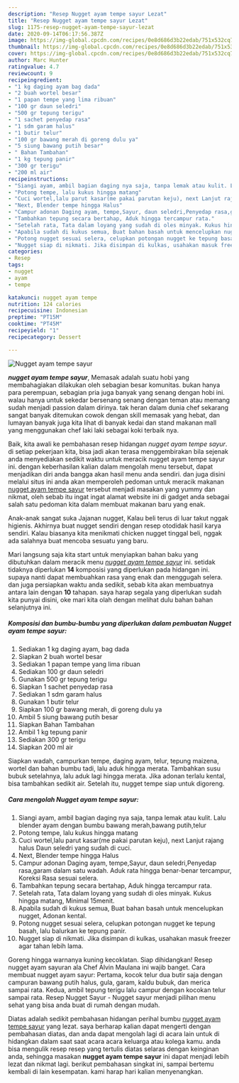 ```yaml
---
description: "Resep Nugget ayam tempe sayur Lezat"
title: "Resep Nugget ayam tempe sayur Lezat"
slug: 1175-resep-nugget-ayam-tempe-sayur-lezat
date: 2020-09-14T06:17:56.387Z
image: https://img-global.cpcdn.com/recipes/0e8d686d3b22edab/751x532cq70/nugget-ayam-tempe-sayur-foto-resep-utama.jpg
thumbnail: https://img-global.cpcdn.com/recipes/0e8d686d3b22edab/751x532cq70/nugget-ayam-tempe-sayur-foto-resep-utama.jpg
cover: https://img-global.cpcdn.com/recipes/0e8d686d3b22edab/751x532cq70/nugget-ayam-tempe-sayur-foto-resep-utama.jpg
author: Marc Hunter
ratingvalue: 4.7
reviewcount: 9
recipeingredient:
- "1 kg daging ayam bag dada"
- "2 buah wortel besar"
- "1 papan tempe yang lima ribuan"
- "100 gr daun seledri"
- "500 gr tepung terigu"
- "1 sachet penyedap rasa"
- "1 sdm garam halus"
- "1 butir telur"
- "100 gr bawang merah di goreng dulu ya"
- "5 siung bawang putih besar"
- " Bahan Tambahan"
- "1 kg tepung panir"
- "300 gr terigu"
- "200 ml air"
recipeinstructions:
- "Siangi ayam, ambil bagian daging nya saja, tanpa lemak atau kulit. Lalu blender ayam dengan bumbu bawang merah,bawang putih,telur"
- "Potong tempe, lalu kukus hingga matang"
- "Cuci wortel,lalu parut kasar(me pakai parutan keju), next Lanjut rajang halus Daun seledri yang sudah di cuci."
- "Next, Blender tempe hingga Halus"
- "Campur adonan Daging ayam, tempe,Sayur, daun seledri,Penyedap rasa,garam dalam satu wadah. Aduk rata hingga benar-benar tercampur, Koreksi Rasa sesuai selera."
- "Tambahkan tepung secara bertahap, Aduk hingga tercampur rata."
- "Setelah rata, Tata dalam loyang yang sudah di oles minyak. Kukus hingga matang, Minimal 15menit."
- "Apabila sudah di kukus semua, Buat bahan basah untuk mencelupkan nugget, Adonan kental."
- "Potong nugget sesuai selera, celupkan potongan nugget ke tepung basah, lalu balurkan ke tepung panir."
- "Nugget siap di nikmati. Jika disimpan di kulkas, usahakan masuk freezer agar tahan lebih lama."
categories:
- Resep
tags:
- nugget
- ayam
- tempe

katakunci: nugget ayam tempe 
nutrition: 124 calories
recipecuisine: Indonesian
preptime: "PT15M"
cooktime: "PT45M"
recipeyield: "1"
recipecategory: Dessert

---
```



![Nugget ayam tempe sayur](https://img-global.cpcdn.com/recipes/0e8d686d3b22edab/751x532cq70/nugget-ayam-tempe-sayur-foto-resep-utama.jpg)

<b><i>nugget ayam tempe sayur</i></b>, Memasak adalah suatu hobi yang membahagiakan dilakukan oleh sebagian besar komunitas. bukan hanya para perempuan, sebagian pria juga banyak yang senang dengan hobi ini. walau hanya untuk sekedar bersenang senang dengan teman atau memang sudah menjadi passion dalam dirinya. tak heran dalam dunia chef sekarang sangat banyak ditemukan cowok dengan skill memasak yang hebat, dan lumayan banyak juga kita lihat di banyak kedai dan stand makanan mall yang menggunakan chef laki laki sebagai koki terbaik nya.

Baik, kita awali ke pembahasan resep hidangan <i>nugget ayam tempe sayur</i>. di setiap pekerjaan kita, bisa jadi akan terasa menggembirakan bila sejenak anda menyediakan sedikit waktu untuk meracik nugget ayam tempe sayur ini. dengan keberhasilan kalian dalam mengolah menu tersebut, dapat menjadikan diri anda bangga akan hasil menu anda sendiri. dan juga disini melalui situs ini anda akan memperoleh pedoman untuk meracik makanan <u>nugget ayam tempe sayur</u> tersebut menjadi masakan yang yummy dan nikmat, oleh sebab itu ingat ingat alamat website ini di gadget anda sebagai salah satu pedoman kita dalam membuat makanan baru yang enak.

Anak-anak sangat suka Jajanan nugget, Kalau beli terus di luar takut nggak higienis. Akhirnya buat nugget sendiri dengan resep otodidak hasil karya sendiri. Kalau biasanya kita menikmati chicken nugget tinggal beli, nggak ada salahnya buat mencoba sesuatu yang baru.


Mari langsung saja kita start untuk menyiapkan bahan baku yang dibutuhkan dalam meracik menu <u><i>nugget ayam tempe sayur</i></u> ini. setidak tidaknya diperlukan <b>14</b> komposisi yang diperlukan pada hidangan ini. supaya nanti dapat membuahkan rasa yang enak dan menggugah selera. dan juga persiapkan waktu anda sedikit, sebab kita akan membuatnya antara lain dengan <b>10</b> tahapan. saya harap segala yang diperlukan sudah kita punyai disini, oke mari kita olah dengan melihat dulu bahan bahan selanjutnya ini.

<!--inarticleads1-->

##### Komposisi dan bumbu-bumbu yang diperlukan dalam pembuatan Nugget ayam tempe sayur:

1. Sediakan 1 kg daging ayam, bag dada
1. Siapkan 2 buah wortel besar
1. Sediakan 1 papan tempe yang lima ribuan
1. Sediakan 100 gr daun seledri
1. Gunakan 500 gr tepung terigu
1. Siapkan 1 sachet penyedap rasa
1. Sediakan 1 sdm garam halus
1. Gunakan 1 butir telur
1. Siapkan 100 gr bawang merah, di goreng dulu ya
1. Ambil 5 siung bawang putih besar
1. Siapkan  Bahan Tambahan
1. Ambil 1 kg tepung panir
1. Sediakan 300 gr terigu
1. Siapkan 200 ml air


Siapkan wadah, campurkan tempe, daging ayam, telur, tepung maizena, wortel dan bahan bumbu tadi, lalu aduk hingga merata. Tambahkan susu bubuk setelahnya, lalu aduk lagi hingga merata. Jika adonan terlalu kental, bisa tambahkan sedikit air. Setelah itu, nugget tempe siap untuk digoreng. 

<!--inarticleads2-->

##### Cara mengolah Nugget ayam tempe sayur:

1. Siangi ayam, ambil bagian daging nya saja, tanpa lemak atau kulit. Lalu blender ayam dengan bumbu bawang merah,bawang putih,telur
1. Potong tempe, lalu kukus hingga matang
1. Cuci wortel,lalu parut kasar(me pakai parutan keju), next Lanjut rajang halus Daun seledri yang sudah di cuci.
1. Next, Blender tempe hingga Halus
1. Campur adonan Daging ayam, tempe,Sayur, daun seledri,Penyedap rasa,garam dalam satu wadah. Aduk rata hingga benar-benar tercampur, Koreksi Rasa sesuai selera.
1. Tambahkan tepung secara bertahap, Aduk hingga tercampur rata.
1. Setelah rata, Tata dalam loyang yang sudah di oles minyak. Kukus hingga matang, Minimal 15menit.
1. Apabila sudah di kukus semua, Buat bahan basah untuk mencelupkan nugget, Adonan kental.
1. Potong nugget sesuai selera, celupkan potongan nugget ke tepung basah, lalu balurkan ke tepung panir.
1. Nugget siap di nikmati. Jika disimpan di kulkas, usahakan masuk freezer agar tahan lebih lama.


Goreng hingga warnanya kuning kecoklatan.⁣ Siap dihidangkan! Resep nugget ayam sayuran ala Chef Alvin Maulana ini wajib banget. Cara membuat nugget ayam sayur: Pertama, kocok telur dua butir saja dengan campuran bawang putih halus, gula, garam, kaldu bubuk, dan merica sampai rata. Kedua, ambil tepung terigu lalu campur dengan kocokan telur sampai rata. Resep Nugget Sayur - Nugget sayur menjadi pilihan menu sehat yang bisa anda buat di rumah dengan mudah. 

Diatas adalah sedikit pembahasan hidangan perihal bumbu <u>nugget ayam tempe sayur</u> yang lezat. saya berharap kalian dapat mengerti dengan pembahasan diatas, dan anda dapat mengolah lagi di acara lain untuk di hidangkan dalam saat saat acara acara keluarga atau kolega kamu. anda bisa mengulik resep resep yang tertulis diatas selaras dengan keinginan anda, sehingga masakan <b>nugget ayam tempe sayur</b> ini dapat menjadi lebih lezat dan nikmat lagi. berikut pembahasan singkat ini, sampai bertemu kembali di lain kesempatan. kami harap hari kalian menyenangkan.

